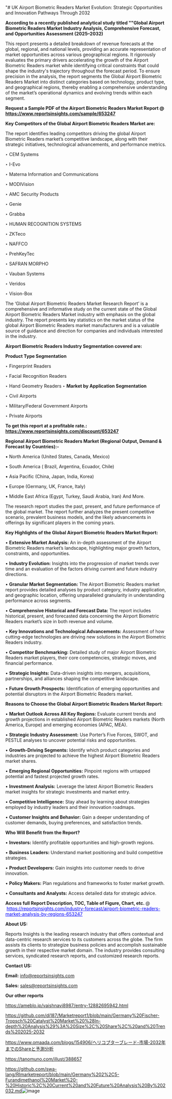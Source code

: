 "# UK Airport Biometric Readers Market Evolution: Strategic Opportunities and Innovation Pathways Through 2032

<strong>According to a recently published analytical study titled ""Global Airport Biometric Readers Market Industry Analysis, Comprehensive Forecast, and Opportunities Assessment (2025–2032)</strong>

This report presents a detailed breakdown of revenue forecasts at the global, regional, and national levels, providing an accurate representation of market opportunities across various geographical regions. It rigorously evaluates the primary drivers accelerating the growth of the Airport Biometric Readers market while identifying critical constraints that could shape the industry's trajectory throughout the forecast period. To ensure precision in the analysis, the report segments the Global Airport Biometric Readers Market into distinct categories based on technology, product type, and geographical regions, thereby enabling a comprehensive understanding of the market’s operational dynamics and evolving trends within each segment.

<strong>Request a Sample PDF of the Airport Biometric Readers Market Report </strong><strong>@<a href=https://www.reportsinsights.com/sample/653247 style=color:#0000ff;> https://www.reportsinsights.com/sample/653247</a></strong></font>

<strong>Key Competitors of the Global Airport Biometric Readers Market are:</strong>

The report identifies leading competitors driving the global Airport Biometric Readers market’s competitive landscape, along with their strategic initiatives, technological advancements, and performance metrics.

‣ CEM Systems

‣ I-Evo

‣ Materna Information and Communications

‣ MODIVision

‣ AMC Security Products

‣ Genie

‣ Grabba

‣ HUMAN RECOGNITION SYSTEMS

‣ ZKTeco

‣ NAFFCO

‣ PrehKeyTec

‣ SAFRAN MORPHO

‣ Vauban Systems

‣ Veridos

‣ Vision-Box

The ‘Global Airport Biometric Readers Market Research Report’ is a comprehensive and informative study on the current state of the Global Airport Biometric Readers Market industry with emphasis on the global industry. The report presents key statistics on the market status of the global Airport Biometric Readers market manufacturers and is a valuable source of guidance and direction for companies and individuals interested in the industry.

<strong>Airport Biometric Readers Industry Segmentation covered are:</strong>

<strong>Product Type Segmentation</strong>

‣ Fingerprint Readers

‣ Facial Recognition Readers

‣ Hand Geometry Readers
‣ 
<strong>Market by Application Segmentation</strong>

‣ Civil Airports

‣ Military/Federal Government Airports

‣ Private Airports

<strong>To get this report at a profitable rate.: <a href=https://www.reportsinsights.com/discount/653247 style=color:#0000ff;>https://www.reportsinsights.com/discount/653247</a></strong></font>

<strong>Regional Airport Biometric Readers Market (Regional Output, Demand &amp; Forecast by Countries):-</strong>

• North America (United States, Canada, Mexico)

• South America ( Brazil, Argentina, Ecuador, Chile)

• Asia Pacific (China, Japan, India, Korea)

• Europe (Germany, UK, France, Italy)

• Middle East Africa (Egypt, Turkey, Saudi Arabia, Iran) And More.

The research report studies the past, present, and future performance of the global market. The report further analyzes the present competitive scenario, prevalent business models, and the likely advancements in offerings by significant players in the coming years.

<strong>Key Highlights of the Global Airport Biometric Readers Market Report:</strong>

• <strong>Extensive Market Analysis:</strong> An in-depth assessment of the Airport Biometric Readers market’s landscape, highlighting major growth factors, constraints, and opportunities.

• <strong>Industry Evolution:</strong> Insights into the progression of market trends over time and an evaluation of the factors driving current and future industry directions.

• <strong>Granular Market Segmentation:</strong> The Airport Biometric Readers market report provides detailed analyses by product category, industry application, and geographic location, offering unparalleled granularity in understanding performance across segments.

• <strong>Comprehensive Historical and Forecast Data:</strong> The report includes historical, present, and forecasted data concerning the Airport Biometric Readers market’s size in both revenue and volume.

• <strong>Key Innovations and Technological Advancements:</strong> Assessment of how cutting-edge technologies are driving new solutions in the Airport Biometric Readers industry.

• <strong>Competitor Benchmarking:</strong> Detailed study of major Airport Biometric Readers market players, their core competencies, strategic moves, and financial performance.

• <strong>Strategic Insights:</strong> Data-driven insights into mergers, acquisitions, partnerships, and alliances shaping the competitive landscape.

• <strong>Future Growth Prospects:</strong> Identification of emerging opportunities and potential disruptors in the Airport Biometric Readers market.

<strong>Reasons to Choose the Global Airport Biometric Readers Market Report:</strong>

• <strong>Market Outlook Across All Key Regions:</strong> Evaluate current trends and growth projections in established Airport Biometric Readers markets (North America, Europe) and emerging economies (APAC, MEA).

• <strong>Strategic Industry Assessment:</strong> Use Porter’s Five Forces, SWOT, and PESTLE analyses to uncover potential risks and opportunities.

• <strong>Growth-Driving Segments:</strong> Identify which product categories and industries are projected to achieve the highest Airport Biometric Readers market shares.

• <strong>Emerging Regional Opportunities:</strong> Pinpoint regions with untapped potential and fastest projected growth rates.

• <strong>Investment Analysis:</strong> Leverage the latest Airport Biometric Readers market insights for strategic investments and market entry.

• <strong>Competitive Intelligence:</strong> Stay ahead by learning about strategies employed by industry leaders and their innovation roadmaps.

• <strong>Customer Insights and Behavior:</strong> Gain a deeper understanding of customer demands, buying preferences, and satisfaction trends.

<strong>Who Will Benefit from the Report?</strong>

• <strong>Investors:</strong> Identify profitable opportunities and high-growth regions.

• <strong>Business Leaders:</strong> Understand market positioning and build competitive strategies.

• <strong>Product Developers:</strong> Gain insights into customer needs to drive innovation.

• <strong>Policy Makers:</strong> Plan regulations and frameworks to foster market growth.

• <strong>Consultants and Analysts:</strong> Access detailed data for strategic advice.
</ul>
<strong>Access full Report Description, TOC, Table of Figure, Chart, etc. </strong>@  <a href=https://reportsinsights.com/industry-forecast/airport-biometric-readers-market-analysis-by-regions-653247 style=color:#0000ff;>https://reportsinsights.com/industry-forecast/airport-biometric-readers-market-analysis-by-regions-653247</a></font>

<strong><strong>About US</strong>:</strong>

Reports Insights is the leading research industry that offers contextual and data-centric research services to its customers across the globe. The firm assists its clients to strategize business policies and accomplish sustainable growth in their respective market domain. The industry provides consulting services, syndicated research reports, and customized research reports.

<strong>Contact US:</strong>

<p class=""""><b>Email:</b> <a href=mailto:info@reportsinsights.com>info@reportsinsights.com</a></p>
<p class=""""><b>Sales:</b> <a href=mailto:sales@reportsinsights.com>sales@reportsinsights.com</a></p>

<strong>Our other reports</strong>

<a href=https://ameblo.jp/vaishnavi8987/entry-12882695942.html>https://ameblo.jp/vaishnavi8987/entry-12882695942.html</a>

<a href=https://github.com/di187/Marketreport1/blob/main/Germany%20Fischer-Tropsch%20Catalyst%20Market%20%28In-depth%20Analysis%29%3A%20Size%2C%20Share%2C%20and%20Trends%202025-2032>https://github.com/di187/Marketreport1/blob/main/Germany%20Fischer-Tropsch%20Catalyst%20Market%20%28In-depth%20Analysis%29%3A%20Size%2C%20Share%2C%20and%20Trends%202025-2032</a>

<a href=https://www.omaada.com/blogs/154906/ヘリコプターブレード-市場-2032年までのShareと予測分析>https://www.omaada.com/blogs/154906/ヘリコプターブレード-市場-2032年までのShareと予測分析</a>

<a href=https://tanomuno.com/illust/388657>https://tanomuno.com/illust/388657</a>

<a href=https://github.com/swa-lang/RImarketreport/blob/main/Germany%202%2C5-Furandimethanol%20Market%20-%20Historic%2C%20Current%20and%20Future%20Analysis%20By%202032.md>https://github.com/swa-lang/RImarketreport/blob/main/Germany%202%2C5-Furandimethanol%20Market%20-%20Historic%2C%20Current%20and%20Future%20Analysis%20By%202032.md</a>![image](https://github.com/user-attachments/assets/6eeefcb1-c274-4725-9daa-90e488bce438)
